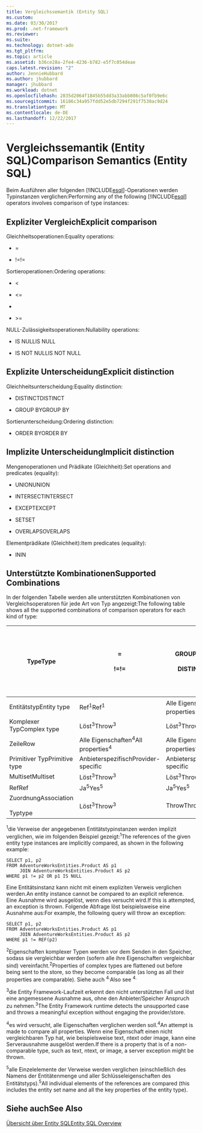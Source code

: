 ```yaml
---
title: Vergleichssemantik (Entity SQL)
ms.custom: 
ms.date: 03/30/2017
ms.prod: .net-framework
ms.reviewer: 
ms.suite: 
ms.technology: dotnet-ado
ms.tgt_pltfrm: 
ms.topic: article
ms.assetid: b36ce28a-2fe4-4236-b782-e5f7c054deae
caps.latest.revision: "2"
author: JennieHubbard
ms.author: jhubbard
manager: jhubbard
ms.workload: dotnet
ms.openlocfilehash: 2835d2064f1845b55dd3a33abb086c5af0fb9e6c
ms.sourcegitcommit: 16186c34a957fdd52e5db7294f291f7530ac9d24
ms.translationtype: MT
ms.contentlocale: de-DE
ms.lasthandoff: 12/22/2017
---
```

# <a name="comparison-semantics-entity-sql"></a><span data-ttu-id="f071f-102">Vergleichssemantik (Entity SQL)</span><span class="sxs-lookup"><span data-stu-id="f071f-102">Comparison Semantics (Entity SQL)</span></span>
<span data-ttu-id="f071f-103">Beim Ausführen aller folgenden [!INCLUDE[esql](../../../../../../includes/esql-md.md)]-Operationen werden Typinstanzen verglichen:</span><span class="sxs-lookup"><span data-stu-id="f071f-103">Performing any of the following [!INCLUDE[esql](../../../../../../includes/esql-md.md)] operators involves comparison of type instances:</span></span>  
  
## <a name="explicit-comparison"></a><span data-ttu-id="f071f-104">Expliziter Vergleich</span><span class="sxs-lookup"><span data-stu-id="f071f-104">Explicit comparison</span></span>  
 <span data-ttu-id="f071f-105">Gleichheitsoperationen:</span><span class="sxs-lookup"><span data-stu-id="f071f-105">Equality operations:</span></span>  
  
-   =  
  
-   <span data-ttu-id="f071f-106">!=</span><span class="sxs-lookup"><span data-stu-id="f071f-106">!=</span></span>  
  
 <span data-ttu-id="f071f-107">Sortieroperationen:</span><span class="sxs-lookup"><span data-stu-id="f071f-107">Ordering operations:</span></span>  
  
-   <  
  
-   \<=  
  
-   >  
  
-   \>=  
  
 <span data-ttu-id="f071f-108">NULL-Zulässigkeitsoperationen:</span><span class="sxs-lookup"><span data-stu-id="f071f-108">Nullability operations:</span></span>  
  
-   <span data-ttu-id="f071f-109">IS NULL</span><span class="sxs-lookup"><span data-stu-id="f071f-109">IS NULL</span></span>  
  
-   <span data-ttu-id="f071f-110">IS NOT NULL</span><span class="sxs-lookup"><span data-stu-id="f071f-110">IS NOT NULL</span></span>  
  
## <a name="explicit-distinction"></a><span data-ttu-id="f071f-111">Explizite Unterscheidung</span><span class="sxs-lookup"><span data-stu-id="f071f-111">Explicit distinction</span></span>  
 <span data-ttu-id="f071f-112">Gleichheitsunterscheidung:</span><span class="sxs-lookup"><span data-stu-id="f071f-112">Equality distinction:</span></span>  
  
-   <span data-ttu-id="f071f-113">DISTINCT</span><span class="sxs-lookup"><span data-stu-id="f071f-113">DISTINCT</span></span>  
  
-   <span data-ttu-id="f071f-114">GROUP BY</span><span class="sxs-lookup"><span data-stu-id="f071f-114">GROUP BY</span></span>  
  
 <span data-ttu-id="f071f-115">Sortierunterscheidung:</span><span class="sxs-lookup"><span data-stu-id="f071f-115">Ordering distinction:</span></span>  
  
-   <span data-ttu-id="f071f-116">ORDER BY</span><span class="sxs-lookup"><span data-stu-id="f071f-116">ORDER BY</span></span>  
  
## <a name="implicit-distinction"></a><span data-ttu-id="f071f-117">Implizite Unterscheidung</span><span class="sxs-lookup"><span data-stu-id="f071f-117">Implicit distinction</span></span>  
 <span data-ttu-id="f071f-118">Mengenoperationen und Prädikate (Gleichheit):</span><span class="sxs-lookup"><span data-stu-id="f071f-118">Set operations and predicates (equality):</span></span>  
  
-   <span data-ttu-id="f071f-119">UNION</span><span class="sxs-lookup"><span data-stu-id="f071f-119">UNION</span></span>  
  
-   <span data-ttu-id="f071f-120">INTERSECT</span><span class="sxs-lookup"><span data-stu-id="f071f-120">INTERSECT</span></span>  
  
-   <span data-ttu-id="f071f-121">EXCEPT</span><span class="sxs-lookup"><span data-stu-id="f071f-121">EXCEPT</span></span>  
  
-   <span data-ttu-id="f071f-122">SET</span><span class="sxs-lookup"><span data-stu-id="f071f-122">SET</span></span>  
  
-   <span data-ttu-id="f071f-123">OVERLAPS</span><span class="sxs-lookup"><span data-stu-id="f071f-123">OVERLAPS</span></span>  
  
 <span data-ttu-id="f071f-124">Elementprädikate (Gleichheit):</span><span class="sxs-lookup"><span data-stu-id="f071f-124">Item predicates (equality):</span></span>  
  
-   <span data-ttu-id="f071f-125">IN</span><span class="sxs-lookup"><span data-stu-id="f071f-125">IN</span></span>  
  
## <a name="supported-combinations"></a><span data-ttu-id="f071f-126">Unterstützte Kombinationen</span><span class="sxs-lookup"><span data-stu-id="f071f-126">Supported Combinations</span></span>  
 <span data-ttu-id="f071f-127">In der folgenden Tabelle werden alle unterstützten Kombinationen von Vergleichsoperatoren für jede Art von Typ angezeigt:</span><span class="sxs-lookup"><span data-stu-id="f071f-127">The following table shows all the supported combinations of comparison operators for each kind of type:</span></span>  
  
|<span data-ttu-id="f071f-128">**Type**</span><span class="sxs-lookup"><span data-stu-id="f071f-128">**Type**</span></span>|**=**<br /><br /> <span data-ttu-id="f071f-129">**!=**</span><span class="sxs-lookup"><span data-stu-id="f071f-129">**!=**</span></span>|<span data-ttu-id="f071f-130">**GROUP BY**</span><span class="sxs-lookup"><span data-stu-id="f071f-130">**GROUP BY**</span></span><br /><br /> <span data-ttu-id="f071f-131">**DISTINCT**</span><span class="sxs-lookup"><span data-stu-id="f071f-131">**DISTINCT**</span></span>|<span data-ttu-id="f071f-132">**UNION**</span><span class="sxs-lookup"><span data-stu-id="f071f-132">**UNION**</span></span><br /><br /> <span data-ttu-id="f071f-133">**INTERSECT**</span><span class="sxs-lookup"><span data-stu-id="f071f-133">**INTERSECT**</span></span><br /><br /> <span data-ttu-id="f071f-134">**EXCEPT**</span><span class="sxs-lookup"><span data-stu-id="f071f-134">**EXCEPT**</span></span><br /><br /> <span data-ttu-id="f071f-135">**SET**</span><span class="sxs-lookup"><span data-stu-id="f071f-135">**SET**</span></span><br /><br /> <span data-ttu-id="f071f-136">**OVERLAPS**</span><span class="sxs-lookup"><span data-stu-id="f071f-136">**OVERLAPS**</span></span>|<span data-ttu-id="f071f-137">**IN**</span><span class="sxs-lookup"><span data-stu-id="f071f-137">**IN**</span></span>|<span data-ttu-id="f071f-138">**<   <=**</span><span class="sxs-lookup"><span data-stu-id="f071f-138">**<   <=**</span></span><br /><br /> <span data-ttu-id="f071f-139">**>   >=**</span><span class="sxs-lookup"><span data-stu-id="f071f-139">**>   >=**</span></span>|<span data-ttu-id="f071f-140">**ORDER BY**</span><span class="sxs-lookup"><span data-stu-id="f071f-140">**ORDER BY**</span></span>|<span data-ttu-id="f071f-141">**IST NULL.**</span><span class="sxs-lookup"><span data-stu-id="f071f-141">**IS NULL**</span></span><br /><br /> <span data-ttu-id="f071f-142">**IST UNGLEICH NULL**</span><span class="sxs-lookup"><span data-stu-id="f071f-142">**IS NOT NULL**</span></span>|  
|-|-|-|-|-|-|-|-|  
|<span data-ttu-id="f071f-143">Entitätstyp</span><span class="sxs-lookup"><span data-stu-id="f071f-143">Entity type</span></span>|<span data-ttu-id="f071f-144">Ref<sup>1</sup></span><span class="sxs-lookup"><span data-stu-id="f071f-144">Ref<sup>1</sup></span></span>|<span data-ttu-id="f071f-145">Alle Eigenschaften<sup>2</sup></span><span class="sxs-lookup"><span data-stu-id="f071f-145">All properties<sup>2</sup></span></span>|<span data-ttu-id="f071f-146">Alle Eigenschaften<sup>2</sup></span><span class="sxs-lookup"><span data-stu-id="f071f-146">All properties<sup>2</sup></span></span>|<span data-ttu-id="f071f-147">Alle Eigenschaften<sup>2</sup></span><span class="sxs-lookup"><span data-stu-id="f071f-147">All properties<sup>2</sup></span></span>|<span data-ttu-id="f071f-148">Löst<sup>3</sup></span><span class="sxs-lookup"><span data-stu-id="f071f-148">Throw<sup>3</sup></span></span>|<span data-ttu-id="f071f-149">Löst<sup>3</sup></span><span class="sxs-lookup"><span data-stu-id="f071f-149">Throw<sup>3</sup></span></span>|<span data-ttu-id="f071f-150">Ref<sup>1</sup></span><span class="sxs-lookup"><span data-stu-id="f071f-150">Ref<sup>1</sup></span></span>|  
|<span data-ttu-id="f071f-151">Komplexer Typ</span><span class="sxs-lookup"><span data-stu-id="f071f-151">Complex type</span></span>|<span data-ttu-id="f071f-152">Löst<sup>3</sup></span><span class="sxs-lookup"><span data-stu-id="f071f-152">Throw<sup>3</sup></span></span>|<span data-ttu-id="f071f-153">Löst<sup>3</sup></span><span class="sxs-lookup"><span data-stu-id="f071f-153">Throw<sup>3</sup></span></span>|<span data-ttu-id="f071f-154">Löst<sup>3</sup></span><span class="sxs-lookup"><span data-stu-id="f071f-154">Throw<sup>3</sup></span></span>|<span data-ttu-id="f071f-155">Löst<sup>3</sup></span><span class="sxs-lookup"><span data-stu-id="f071f-155">Throw<sup>3</sup></span></span>|<span data-ttu-id="f071f-156">Löst<sup>3</sup></span><span class="sxs-lookup"><span data-stu-id="f071f-156">Throw<sup>3</sup></span></span>|<span data-ttu-id="f071f-157">Löst<sup>3</sup></span><span class="sxs-lookup"><span data-stu-id="f071f-157">Throw<sup>3</sup></span></span>|<span data-ttu-id="f071f-158">Löst<sup>3</sup></span><span class="sxs-lookup"><span data-stu-id="f071f-158">Throw<sup>3</sup></span></span>|  
|<span data-ttu-id="f071f-159">Zeile</span><span class="sxs-lookup"><span data-stu-id="f071f-159">Row</span></span>|<span data-ttu-id="f071f-160">Alle Eigenschaften<sup>4</sup></span><span class="sxs-lookup"><span data-stu-id="f071f-160">All properties<sup>4</sup></span></span>|<span data-ttu-id="f071f-161">Alle Eigenschaften<sup>4</sup></span><span class="sxs-lookup"><span data-stu-id="f071f-161">All properties<sup>4</sup></span></span>|<span data-ttu-id="f071f-162">Alle Eigenschaften<sup>4</sup></span><span class="sxs-lookup"><span data-stu-id="f071f-162">All properties<sup>4</sup></span></span>|<span data-ttu-id="f071f-163">Löst<sup>3</sup></span><span class="sxs-lookup"><span data-stu-id="f071f-163">Throw<sup>3</sup></span></span>|<span data-ttu-id="f071f-164">Löst<sup>3</sup></span><span class="sxs-lookup"><span data-stu-id="f071f-164">Throw<sup>3</sup></span></span>|<span data-ttu-id="f071f-165">Alle Eigenschaften<sup>4</sup></span><span class="sxs-lookup"><span data-stu-id="f071f-165">All properties<sup>4</sup></span></span>|<span data-ttu-id="f071f-166">Löst<sup>3</sup></span><span class="sxs-lookup"><span data-stu-id="f071f-166">Throw<sup>3</sup></span></span>|  
|<span data-ttu-id="f071f-167">Primitiver Typ</span><span class="sxs-lookup"><span data-stu-id="f071f-167">Primitive type</span></span>|<span data-ttu-id="f071f-168">Anbieterspezifisch</span><span class="sxs-lookup"><span data-stu-id="f071f-168">Provider-specific</span></span>|<span data-ttu-id="f071f-169">Anbieterspezifisch</span><span class="sxs-lookup"><span data-stu-id="f071f-169">Provider-specific</span></span>|<span data-ttu-id="f071f-170">Anbieterspezifisch</span><span class="sxs-lookup"><span data-stu-id="f071f-170">Provider-specific</span></span>|<span data-ttu-id="f071f-171">Anbieterspezifisch</span><span class="sxs-lookup"><span data-stu-id="f071f-171">Provider-specific</span></span>|<span data-ttu-id="f071f-172">Anbieterspezifisch</span><span class="sxs-lookup"><span data-stu-id="f071f-172">Provider-specific</span></span>|<span data-ttu-id="f071f-173">Anbieterspezifisch</span><span class="sxs-lookup"><span data-stu-id="f071f-173">Provider-specific</span></span>|<span data-ttu-id="f071f-174">Anbieterspezifisch</span><span class="sxs-lookup"><span data-stu-id="f071f-174">Provider-specific</span></span>|  
|<span data-ttu-id="f071f-175">Multiset</span><span class="sxs-lookup"><span data-stu-id="f071f-175">Multiset</span></span>|<span data-ttu-id="f071f-176">Löst<sup>3</sup></span><span class="sxs-lookup"><span data-stu-id="f071f-176">Throw<sup>3</sup></span></span>|<span data-ttu-id="f071f-177">Löst<sup>3</sup></span><span class="sxs-lookup"><span data-stu-id="f071f-177">Throw<sup>3</sup></span></span>|<span data-ttu-id="f071f-178">Löst<sup>3</sup></span><span class="sxs-lookup"><span data-stu-id="f071f-178">Throw<sup>3</sup></span></span>|<span data-ttu-id="f071f-179">Löst<sup>3</sup></span><span class="sxs-lookup"><span data-stu-id="f071f-179">Throw<sup>3</sup></span></span>|<span data-ttu-id="f071f-180">Löst<sup>3</sup></span><span class="sxs-lookup"><span data-stu-id="f071f-180">Throw<sup>3</sup></span></span>|<span data-ttu-id="f071f-181">Löst<sup>3</sup></span><span class="sxs-lookup"><span data-stu-id="f071f-181">Throw<sup>3</sup></span></span>|<span data-ttu-id="f071f-182">Löst<sup>3</sup></span><span class="sxs-lookup"><span data-stu-id="f071f-182">Throw<sup>3</sup></span></span>|  
|<span data-ttu-id="f071f-183">Ref</span><span class="sxs-lookup"><span data-stu-id="f071f-183">Ref</span></span>|<span data-ttu-id="f071f-184">Ja<sup>5</sup></span><span class="sxs-lookup"><span data-stu-id="f071f-184">Yes<sup>5</sup></span></span>|<span data-ttu-id="f071f-185">Ja<sup>5</sup></span><span class="sxs-lookup"><span data-stu-id="f071f-185">Yes<sup>5</sup></span></span>|<span data-ttu-id="f071f-186">Ja<sup>5</sup></span><span class="sxs-lookup"><span data-stu-id="f071f-186">Yes<sup>5</sup></span></span>|<span data-ttu-id="f071f-187">Ja<sup>5</sup></span><span class="sxs-lookup"><span data-stu-id="f071f-187">Yes<sup>5</sup></span></span>|<span data-ttu-id="f071f-188">Throw</span><span class="sxs-lookup"><span data-stu-id="f071f-188">Throw</span></span>|<span data-ttu-id="f071f-189">Throw</span><span class="sxs-lookup"><span data-stu-id="f071f-189">Throw</span></span>|<span data-ttu-id="f071f-190">Ja<sup>5</sup></span><span class="sxs-lookup"><span data-stu-id="f071f-190">Yes<sup>5</sup></span></span>|  
|<span data-ttu-id="f071f-191">Zuordnung</span><span class="sxs-lookup"><span data-stu-id="f071f-191">Association</span></span><br /><br /> <span data-ttu-id="f071f-192">Typ</span><span class="sxs-lookup"><span data-stu-id="f071f-192">type</span></span>|<span data-ttu-id="f071f-193">Löst<sup>3</sup></span><span class="sxs-lookup"><span data-stu-id="f071f-193">Throw<sup>3</sup></span></span>|<span data-ttu-id="f071f-194">Throw</span><span class="sxs-lookup"><span data-stu-id="f071f-194">Throw</span></span>|<span data-ttu-id="f071f-195">Throw</span><span class="sxs-lookup"><span data-stu-id="f071f-195">Throw</span></span>|<span data-ttu-id="f071f-196">Throw</span><span class="sxs-lookup"><span data-stu-id="f071f-196">Throw</span></span>|<span data-ttu-id="f071f-197">Löst<sup>3</sup></span><span class="sxs-lookup"><span data-stu-id="f071f-197">Throw<sup>3</sup></span></span>|<span data-ttu-id="f071f-198">Löst<sup>3</sup></span><span class="sxs-lookup"><span data-stu-id="f071f-198">Throw<sup>3</sup></span></span>|<span data-ttu-id="f071f-199">Löst<sup>3</sup></span><span class="sxs-lookup"><span data-stu-id="f071f-199">Throw<sup>3</sup></span></span>|  
  
 <span data-ttu-id="f071f-200"><sup>1</sup>die Verweise der angegebenen Entitätstypinstanzen werden implizit verglichen, wie im folgenden Beispiel gezeigt:</span><span class="sxs-lookup"><span data-stu-id="f071f-200"><sup>1</sup>The references of the given entity type instances are implicitly compared, as shown in the following example:</span></span>  
  
```  
SELECT p1, p2   
FROM AdventureWorksEntities.Product AS p1   
     JOIN AdventureWorksEntities.Product AS p2   
WHERE p1 != p2 OR p1 IS NULL  
```  
  
 <span data-ttu-id="f071f-201">Eine Entitätsinstanz kann nicht mit einem expliziten Verweis verglichen werden.</span><span class="sxs-lookup"><span data-stu-id="f071f-201">An entity instance cannot be compared to an explicit reference.</span></span> <span data-ttu-id="f071f-202">Eine Ausnahme wird ausgelöst, wenn dies versucht wird.</span><span class="sxs-lookup"><span data-stu-id="f071f-202">If this is attempted, an exception is thrown.</span></span> <span data-ttu-id="f071f-203">Folgende Abfrage löst beispielsweise eine Ausnahme aus:</span><span class="sxs-lookup"><span data-stu-id="f071f-203">For example, the following query will throw an exception:</span></span>  
  
```  
SELECT p1, p2   
FROM AdventureWorksEntities.Product AS p1   
     JOIN AdventureWorksEntities.Product AS p2   
WHERE p1 != REF(p2)  
```  
  
 <span data-ttu-id="f071f-204"><sup>2</sup>Eigenschaften komplexer Typen werden vor dem Senden in den Speicher, sodass sie vergleichbar werden (sofern alle ihre Eigenschaften vergleichbar sind) vereinfacht.</span><span class="sxs-lookup"><span data-stu-id="f071f-204"><sup>2</sup>Properties of complex types are flattened out before being sent to the store, so they become comparable (as long as all their properties are comparable).</span></span> <span data-ttu-id="f071f-205">Siehe auch <sup>4.</sup></span><span class="sxs-lookup"><span data-stu-id="f071f-205">Also see <sup>4.</sup></span></span>  
  
 <span data-ttu-id="f071f-206"><sup>3</sup>die Entity Framework-Laufzeit erkennt den nicht unterstützten Fall und löst eine angemessene Ausnahme aus, ohne den Anbieter/Speicher Anspruch zu nehmen.</span><span class="sxs-lookup"><span data-stu-id="f071f-206"><sup>3</sup>The Entity Framework runtime detects the unsupported case and throws a meaningful exception without engaging the provider/store.</span></span>  
  
 <span data-ttu-id="f071f-207"><sup>4</sup>es wird versucht, alle Eigenschaften verglichen werden soll.</span><span class="sxs-lookup"><span data-stu-id="f071f-207"><sup>4</sup>An attempt is made to compare all properties.</span></span> <span data-ttu-id="f071f-208">Wenn eine Eigenschaft einen nicht vergleichbaren Typ hat, wie beispielsweise text, ntext oder image, kann eine Serverausnahme ausgelöst werden.</span><span class="sxs-lookup"><span data-stu-id="f071f-208">If there is a property that is of a non-comparable type, such as text, ntext, or image, a server exception might be thrown.</span></span>  
  
 <span data-ttu-id="f071f-209"><sup>5</sup>alle Einzelelemente der Verweise werden verglichen (einschließlich des Namens der Entitätenmenge und aller Schlüsseleigenschaften des Entitätstyps).</span><span class="sxs-lookup"><span data-stu-id="f071f-209"><sup>5</sup>All individual elements of the references are compared (this includes the entity set name and all the key properties of the entity type).</span></span>  
  
## <a name="see-also"></a><span data-ttu-id="f071f-210">Siehe auch</span><span class="sxs-lookup"><span data-stu-id="f071f-210">See Also</span></span>  
 [<span data-ttu-id="f071f-211">Übersicht über Entity SQL</span><span class="sxs-lookup"><span data-stu-id="f071f-211">Entity SQL Overview</span></span>](../../../../../../docs/framework/data/adonet/ef/language-reference/entity-sql-overview.md)
